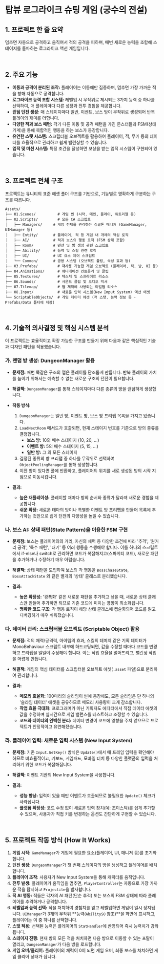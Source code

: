 # 탑뷰 로그라이크 슈팅 게임 (궁수의 전설)

## 1. 프로젝트 한 줄 요약

멈추면 자동으로 공격하고 움직여서 적의 공격을 피하며, 매번 새로운 능력을 조합해 스테이지를 돌파하는 로그라이크 액션 게임입니다.

<br>

## 2. 주요 기능

-   **이동과 공격이 분리된 조작:** 플레이어는 이동에만 집중하며, 멈추면 가장 가까운 적을 향해 자동으로 공격합니다.
-   **로그라이크 능력 조합 시스템:** 레벨업 시 무작위로 제시되는 3가지 능력 중 하나를 선택하여, 매 플레이마다 다른 성장과 전투 경험을 제공합니다.
-   **랜덤 던전 생성:** 매 스테이지마다 일반, 이벤트, 보스 방이 무작위로 생성되어 반복 플레이의 재미를 더합니다.
-   **다양한 적과 보스 패턴:** 각기 다른 이동 및 공격 패턴을 가진 몬스터들과 FSM(상태 기계)을 통해 복합적인 행동을 하는 보스가 등장합니다.
-   **유연한 스탯 시스템:** 스크립터블 오브젝트를 활용하여 플레이어, 적, 무기 등의 데이터를 효율적으로 관리하고 쉽게 밸런싱할 수 있습니다.
-   **업적 및 미션 시스템:** 특정 조건을 달성하면 보상을 받는 업적 시스템이 구현되어 있습니다.

<br>

## 3. 프로젝트 전체 구조

프로젝트는 유니티의 표준 에셋 폴더 구조를 기반으로, 기능별로 명확하게 구분하는 구조를 따릅니다.

```
Assets/
├── 01.Scenes/          # 게임 씬 (시작, 메인, 플레이, 튜토리얼 등)
├── 02.Scripts/         # 모든 C# 스크립트
│   ├── Managers/     # 게임 전체를 관리하는 싱글톤 매니저 (GameManager, UIManager 등)
│   ├── Entity/       # 플레이어, 적 등 게임 내 개체의 핵심 로직
│   ├── AI/           # 적과 보스의 행동 로직 (FSM 상태 포함)
│   ├── Room/         # 던전 및 방 생성 관련 스크립트
│   ├── Ability/      # 능력 및 스킬 관련 로직
│   ├── UI/           # UI 요소 제어 스크립트
│   └── Common/       # 공용 시스템 (오브젝트 풀링, 속성 효과 등)
├── 03.Prefabs/         # 재사용 가능한 게임 오브젝트 (플레이어, 적, 방, UI 등)
├── 04.Animations/      # 애니메이션 컨트롤러 및 클립
├── 05.Textures/        # 텍스처 및 스프라이트 리소스
├── 06.Sounds/          # 사운드 클립 및 오디오 믹서
├── 07.Tilemap/         # 맵 제작에 사용되는 타일맵 리소스
├── 08.Input/           # 새로운 입력 시스템(New Input System) 액션 에셋
└── ScriptableObjects/  # 게임 데이터 에셋 (적 스탯, 능력 정보 등 - Prefabs/Data 폴더에 저장)
```

<br>

## 4. 기술적 의사결정 및 핵심 시스템 분석

이 프로젝트는 효율적이고 확장 가능한 구조를 만들기 위해 다음과 같은 핵심적인 기술과 디자인 패턴을 적용했습니다.

### 가. 랜덤 방 생성: DungeonManager 활용

-   **문제점:** 매번 똑같은 구조의 맵은 플레이를 단조롭게 만듭니다. 반복 플레이의 가치를 높이기 위해서는 예측할 수 없는 새로운 구조의 던전이 필요합니다.

-   **해결책:** `DungeonManager`를 통해 스테이지마다 다른 종류의 방을 랜덤하게 생성합니다.

-   **작동 방식:**
    1.  `DungeonManager`는 일반 방, 이벤트 방, 보스 방 프리팹 목록을 가지고 있습니다.
    2.  `LoadNextRoom` 메서드가 호출되면, 현재 스테이지 번호를 기준으로 방의 종류를 결정합니다.
        -   **보스 방:** 10의 배수 스테이지 (10, 20, ...)
        -   **이벤트 방:** 5의 배수 스테이지 (5, 15, ...)
        -   **일반 방:** 그 외 모든 스테이지
    3.  결정된 종류의 방 프리팹 중 하나를 무작위로 선택하여 `ObjectPoolingManager`를 통해 생성합니다.
    4.  이전 방이 있다면 풀에 반환하고, 플레이어의 위치를 새로 생성된 방의 시작 지점으로 이동시킵니다.

-   **결과:**
    -   **높은 재플레이성:** 플레이할 때마다 방의 순서와 종류가 달라져 새로운 경험을 제공합니다.
    -   **쉬운 확장:** 새로운 테마의 방이나 특별한 이벤트 방 프리팹을 만들어 목록에 추가하는 것만으로 쉽게 던전의 다양성을 높일 수 있습니다.

### 나. 보스 AI: 상태 패턴(State Pattern)을 이용한 FSM 구현

-   **문제점:** 보스는 플레이어와의 거리, 자신의 체력 등 다양한 조건에 따라 '추격', '원거리 공격', '특수 패턴', '대기' 등 여러 행동을 수행해야 합니다. 이를 하나의 스크립트에서 if-else나 switch로 관리하면 코드가 복잡해지고(스파게티 코드), 새로운 패턴을 추가하거나 수정하기 매우 어렵습니다.

-   **해결책:** 상태 패턴을 도입하여 보스의 각 행동을 `BossChaseState`, `BossAttackState` 와 같은 별개의 '상태' 클래스로 분리했습니다.

-   **결과:**
    -   **높은 확장성:** '광폭화' 같은 새로운 패턴을 추가하고 싶을 때, 새로운 상태 클래스만 만들어 추가하면 되므로 기존 코드에 미치는 영향이 최소화됩니다.
    -   **명확한 코드 구조:** 각 행동 로직이 해당 상태 클래스에 캡슐화되어 코드를 읽고 디버깅하기 매우 쉬워졌습니다.

### 다. 데이터 관리: 스크립터블 오브젝트 (Scriptable Object) 활용

-   **문제점:** 적의 체력/공격력, 아이템의 효과, 스킬의 데미지 같은 기획 데이터가 MonoBehaviour 스크립트 내부에 하드코딩되면, 값을 수정할 때마다 코드를 변경하고 프리팹을 일일이 수정해야 합니다. 이는 작업 효율을 떨어뜨리고, 밸런싱 작업을 어렵게 만듭니다.

-   **해결책:** 게임의 핵심 데이터를 스크립터블 오브젝트 에셋(`.asset` 파일)으로 분리하여 관리합니다.

-   **결과:**
    -   **메모리 효율화:** 100마리의 슬라임이 씬에 등장해도, 모든 슬라임은 단 하나의 '슬라임 데이터' 에셋을 공유하므로 메모리 사용량이 크게 감소합니다.
    -   **작업 효율 극대화:** 프로그래머가 아닌 기획자도 에디터에서 직접 데이터 에셋의 값을 수정하며 실시간으로 게임 밸런스를 테스트하고 조정할 수 있습니다.
    -   **코드와 데이터의 완벽한 분리:** 데이터 변경이 코드에 영향을 주지 않으므로 프로젝트가 안정적이고 유연해졌습니다.

### 라. 플레이어 입력: 새로운 입력 시스템 (New Input System)

-   **문제점:** 기존 `Input.GetKey()` 방식은 `Update()`에서 매 프레임 입력을 확인해야 하므로 비효율적이고, 키보드, 게임패드, 모바일 터치 등 다양한 플랫폼의 입력을 처리하기 위한 코드가 복잡해집니다.

-   **해결책:** 이벤트 기반의 New Input System을 사용합니다.

-   **결과:**
    -   **성능 향상:** 입력이 있을 때만 이벤트가 호출되므로 불필요한 `Update()` 체크가 사라집니다.
    -   **플랫폼 확장성:** 코드 수정 없이 새로운 입력 장치(예: 조이스틱)를 쉽게 추가할 수 있으며, 사용자가 직접 키를 변경하는 옵션도 간단하게 구현할 수 있습니다.

<br>

## 5. 프로젝트 작동 방식 (How It Works)

1.  **게임 시작:** `GameManager`가 게임에 필요한 요소(플레이어, UI, 매니저 등)를 초기화합니다.
2.  **던전 생성:** `DungeonManager`가 첫 번째 스테이지의 방을 생성하고 플레이어를 배치합니다.
3.  **플레이어 조작:** 사용자가 New Input System을 통해 캐릭터를 움직입니다.
4.  **전투 발생:** 플레이어가 움직임을 멈추면, `PlayerController`는 자동으로 가장 가까운 적을 탐지하고 `Projectile`을 발사합니다.
5.  **적 AI 행동:** 적들은 각자의 AI 패턴(단순 추적) 또는 보스의 FSM 상태에 따라 플레이어를 추격하거나 공격합니다.
6.  **레벨업과 능력 선택:** 적을 처치하여 경험치를 얻고 레벨업하면 게임이 일시 정지됩니다. `UIManager`가 3개의 무작위 **능력(`AbilitySO` 참조)**을 화면에 표시하고, 플레이어는 이 중 하나를 선택합니다.
7.  **스탯 적용:** 선택된 능력은 플레이어의 `StatHandler`에 반영되어 즉시 능력치가 강화됩니다.
8.  **스테이지 진행:** 현재 방의 모든 적을 처치하면 다음 방으로 이동할 수 있는 포탈이 열리고, `DungeonManager`가 다음 방을 로드합니다.
9.  **게임 오버/클리어:** 플레이어의 체력이 0이 되면 게임 오버, 최종 보스를 처치하면 게임 클리어 상태가 됩니다.
